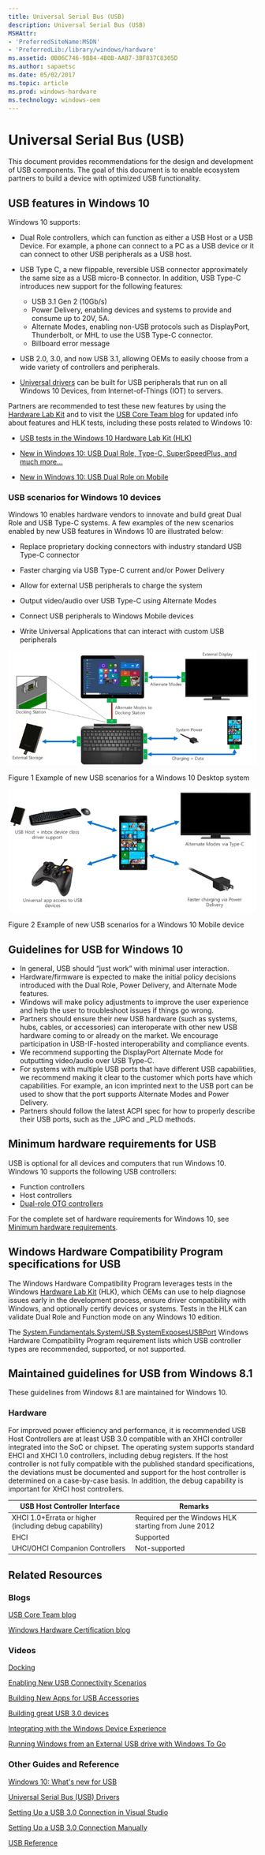 ```yaml
---
title: Universal Serial Bus (USB)
description: Universal Serial Bus (USB)
MSHAttr:
- 'PreferredSiteName:MSDN'
- 'PreferredLib:/library/windows/hardware'
ms.assetid: 0B06C746-9B84-4B0B-AAB7-3BF837C8305D
ms.author: sapaetsc
ms.date: 05/02/2017
ms.topic: article
ms.prod: windows-hardware
ms.technology: windows-oem
---
```


# Universal Serial Bus (USB)

This document provides recommendations for the design and development of USB components. The goal of this document is to enable ecosystem partners to build a device with optimized USB functionality.

## USB features in Windows 10

Windows 10 supports:

-   Dual Role controllers, which can function as either a USB Host or a USB Device. For example, a phone can connect to a PC as a USB device or it can connect to other USB peripherals as a USB host.

-   USB Type C, a new flippable, reversible USB connector approximately the same size as a USB micro-B connector. In addition, USB Type-C introduces new support for the following features:

    -   USB 3.1 Gen 2 (10Gb/s)
    -   Power Delivery, enabling devices and systems to provide and consume up to 20V, 5A.
    -   Alternate Modes, enabling non-USB protocols such as DisplayPort, Thunderbolt, or MHL to use the USB Type-C connector.
    -   Billboard error message
-   USB 2.0, 3.0, and now USB 3.1, allowing OEMs to easily choose from a wide variety of controllers and peripherals.

-   [Universal drivers](https://msdn.microsoft.com/library/windows/hardware/dn941241.aspx) can be built for USB peripherals that run on all Windows 10 Devices, from Internet-of-Things (IOT) to servers.

Partners are recommended to test these new features by using the [Hardware Lab Kit](https://msdn.microsoft.com/library/windows/hardware/dn930814.aspx) and to visit the [USB Core Team blog](http://blogs.msdn.com/b/usbcoreblog/) for updated info about features and HLK tests, including these posts related to Windows 10:

-   [USB tests in the Windows 10 Hardware Lab Kit (HLK)](http://blogs.msdn.com/b/usbcoreblog/archive/2015/05/15/usb-tests-in-the-windows-10-hardware-lab-kit-hlk.aspx)

-   [New in Windows 10: USB Dual Role, Type-C, SuperSpeedPlus, and much more…](http://blogs.msdn.com/b/usbcoreblog/archive/2015/05/11/new-in-windows-10-usb-dual-role-type-c-superspeedplus-and-much-more.aspx)

-   [New in Windows 10: USB Dual Role on Mobile](http://blogs.msdn.com/b/usbcoreblog/archive/2015/05/11/new-in-windows-10-usb-dual-role-on-mobile.aspx)

### USB scenarios for Windows 10 devices

Windows 10 enables hardware vendors to innovate and build great Dual Role and USB Type-C systems. A few examples of the new scenarios enabled by new USB features in Windows 10 are illustrated below:

-   Replace proprietary docking connectors with industry standard USB Type-C connector

-   Faster charging via USB Type-C current and/or Power Delivery

-   Allow for external USB peripherals to charge the system

-   Output video/audio over USB Type-C using Alternate Modes

-   Connect USB peripherals to Windows Mobile devices

-   Write Universal Applications that can interact with custom USB peripherals

![example of new usb scenarios for a windows 10 desktop system](../images/usbscenariospaintv2.png)

Figure 1 Example of new USB scenarios for a Windows 10 Desktop system

![example of new usb scenarios for a windows 10 mobile device](../images/usbscenariosphonev2.png)

Figure 2 Example of new USB scenarios for a Windows 10 Mobile device

## Guidelines for USB for Windows 10

-   In general, USB should “just work” with minimal user interaction.
-   Hardware/firmware is expected to make the initial policy decisions introduced with the Dual Role, Power Delivery, and Alternate Mode features.
-   Windows will make policy adjustments to improve the user experience and help the user to troubleshoot issues if things go wrong.
-   Partners should ensure their new USB hardware (such as systems, hubs, cables, or accessories) can interoperate with other new USB hardware coming to or already on the market. We encourage participation in USB-IF-hosted interoperability and compliance events.
-   We recommend supporting the DisplayPort Alternate Mode for outputting video/audio over USB Type-C.
-   For systems with multiple USB ports that have different USB capabilities, we recommend making it clear to the customer which ports have which capabilities. For example, an icon imprinted next to the USB port can be used to show that the port supports Alternate Modes and Power Delivery.
-   Partners should follow the latest ACPI spec for how to properly describe their USB ports, such as the \_UPC and \_PLD methods.

## Minimum hardware requirements for USB

USB is optional for all devices and computers that run Windows 10. Windows 10 supports the following USB controllers:

-   Function controllers
-   Host controllers
-   [Dual-role OTG controllers](https://msdn.microsoft.com/library/windows/hardware/dn957036.aspx)

For the complete set of hardware requirements for Windows 10, see [Minimum hardware requirements](https://msdn.microsoft.com/library/windows/hardware/dn915086.aspx).

## Windows Hardware Compatibility Program specifications for USB
 The Windows Hardware Compatibility Program leverages tests in the Windows [Hardware Lab Kit](https://msdn.microsoft.com/library/windows/hardware/dn930814.aspx) (HLK), which OEMs can use to help diagnose issues early in the development process, ensure driver compatibility with Windows, and optionally certify devices or systems. Tests in the HLK can validate Dual Role and Function mode on any Windows 10 edition.

The [System.Fundamentals.SystemUSB.SystemExposesUSBPort](https://msdn.microsoft.com/library/windows/hardware/dn932827.aspx#systemfundamentalssystemusbsystemexposesusbport) Windows Hardware Compatibility Program requirement lists which USB controller types are recommended, supported, or not supported.

## Maintained guidelines for USB from Windows 8.1

These guidelines from Windows 8.1 are maintained for Windows 10.

### Hardware

For improved power efficiency and performance, it is recommended USB Host Controllers are at least USB 3.0 compatible with an XHCI controller integrated into the SoC or chipset. The operating system supports standard EHCI and XHCI 1.0 controllers, including debug registers. If the host controller is not fully compatible with the published standard specifications, the deviations must be documented and support for the host controller is determined on a case-by-case basis. In addition, the debug capability is important for XHCI host controllers.

| USB Host Controller Interface                          | Remarks                                              |
|--------------------------------------------------------|------------------------------------------------------|
| XHCI 1.0+Errata or higher (including debug capability) | Required per the Windows HLK starting from June 2012 |
| EHCI                                                   | Supported                                            |
| UHCI/OHCI Companion Controllers                        | Not-supported                                        |

## Related Resources

### Blogs

[USB Core Team blog](http://blogs.msdn.com/b/usbcoreblog/)

[Windows Hardware Certification blog](https://blogs.msdn.microsoft.com/windows_hardware_certification/)

### Videos

[Docking](https://channel9.msdn.com/events/WinHEC/WinHEC-December-2016/Docking)

[Enabling New USB Connectivity Scenarios](https://channel9.msdn.com/Events/WinHEC/2015/WHT200)

[Building New Apps for USB Accessories](https://channel9.msdn.com/events/Build/2015/3-81)

[Building great USB 3.0 devices](http://channel9.msdn.com/events/BUILD/BUILD2011/HW-773T)

[Integrating with the Windows Device Experience](http://channel9.msdn.com/events/BUILD/BUILD2011/APP-408T)

[Running Windows from an External USB drive with Windows To Go](http://channel9.msdn.com/events/BUILD/BUILD2011/HW-245T)

### Other Guides and Reference

[Windows 10: What's new for USB](https://msdn.microsoft.com/library/windows/hardware/dn957037.aspx)

[Universal Serial Bus (USB) Drivers](http://go.microsoft.com/fwlink/?LinkId=227351)

[Setting Up a USB 3.0 Connection in Visual Studio](http://go.microsoft.com/fwlink/?LinkId=227376)

[Setting Up a USB 3.0 Connection Manually](http://go.microsoft.com/fwlink/?LinkId=227380)

[USB Reference](http://msdn.microsoft.com/library/windows/hardware/ff540134.aspx)